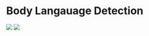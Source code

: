# Body Langauage Detection

<img src="https://i.imgur.com/AzKNp7A.png">
<img src="https://i.imgur.com/8bForKY.png">
